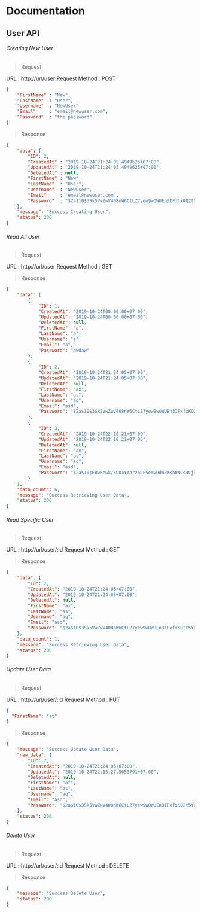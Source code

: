 # Documentation

## User API
###### Creating New User

> Request

URL             : http://url/user
Request Method  : POST

```json
{
    "FirstName" : "New",
    "LastName"  : "User",
    "Username"  : "NewUser",
    "Email"     : "email@newuser.com",
    "Password"  : "the password"
}
```

> Response

```json
{
    "data": {
        "ID": 2,
        "CreatedAt" : "2019-10-24T21:24:05.4949625+07:00",
        "UpdatedAt" : "2019-10-24T21:24:05.4949625+07:00",
        "DeletedAt" : null,
        "FirstName" : "New",
        "LastName"  : "User",
        "Username"  : "NewUser",
        "Email"     : "email@newuser.com",
        "Password"  : "$2a$10$3Sk5VwZwV408nW6CtLZ7yew9wOWUEn3IFxfxKQ2t5Y0dVSDKS0HXS"
    },
    "message": "Success Creating User",
    "status": 200
}
```

###### Read All User
> Request 

URL             : http://url/user
Request Method  : GET

> Response

```json
{
    "data": [
        {
            "ID": 1,
            "CreatedAt": "2019-10-24T00:00:00+07:00",
            "UpdatedAt": "2019-10-24T00:00:00+07:00",
            "DeletedAt": null,
            "FirstName": "a",
            "LastName": "a",
            "Username": "a",
            "Email": "a",
            "Password": "awdaw"
        },
        {
            "ID": 2,
            "CreatedAt": "2019-10-24T21:24:05+07:00",
            "UpdatedAt": "2019-10-24T21:24:05+07:00",
            "DeletedAt": null,
            "FirstName": "ax",
            "LastName": "as",
            "Username": "aq",
            "Email": "asd",
            "Password": "$2a$10$3Sk5VwZwV408nW6CtLZ7yew9wOWUEn3IFxfxKQ2t5Y0dVSDKS0HXS"
        },
        {
            "ID": 3,
            "CreatedAt": "2019-10-24T22:10:21+07:00",
            "UpdatedAt": "2019-10-24T22:10:21+07:00",
            "DeletedAt": null,
            "FirstName": "ax",
            "LastName": "as",
            "Username": "aq",
            "Email": "asd",
            "Password": "$2a$10$EBwBewk/5UD4YAbrznDF5emvUdn3XKb0NCs4Cj4WLhgf0/yuXeqWS"
        }
    ],
    "data_count": 6,
    "message": "Success Retrieving User Data",
    "status": 200
}
```

###### Read Specific User
> Request 

URL             : http://url/user/:id
Request Method  : GET

> Response

```json
{
    "data": {
        "ID": 2,
        "CreatedAt": "2019-10-24T21:24:05+07:00",
        "UpdatedAt": "2019-10-24T21:24:05+07:00",
        "DeletedAt": null,
        "FirstName": "ax",
        "LastName": "as",
        "Username": "aq",
        "Email": "asd",
        "Password": "$2a$10$3Sk5VwZwV408nW6CtLZ7yew9wOWUEn3IFxfxKQ2t5Y0dVSDKS0HXS"
    },
    "data_count": 1,
    "message": "Success Retrieving User Data",
    "status": 200
}
```

###### Update User Data

> Request 

URL             : http://url/user/:id
Request Method  : PUT

```json
{
  "FirstName": "at"
}
```

> Response

```json
{
    "message": "Success Update User Data",
    "new_data": {
        "ID": 2,
        "CreatedAt": "2019-10-24T21:24:05+07:00",
        "UpdatedAt": "2019-10-24T22:15:27.5653791+07:00",
        "DeletedAt": null,
        "FirstName": "at",
        "LastName": "as",
        "Username": "aq",
        "Email": "asd",
        "Password": "$2a$10$3Sk5VwZwV408nW6CtLZ7yew9wOWUEn3IFxfxKQ2t5Y0dVSDKS0HXS"
    },
    "status": 200
}
```

###### Delete User

> Request 

URL             : http://url/user/:id
Request Method  : DELETE

> Response

```json
{
    "message": "Success Delete User",
    "status": 200
}
```
